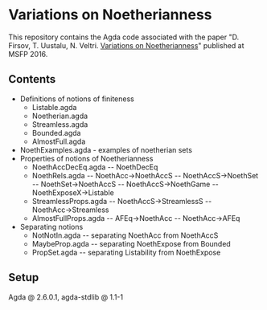 # Variations on Noetherianness
This repository contains the Agda code associated with the paper "D. Firsov, T. Uustalu, N. Veltri. [Variations on Noetherianness](http://dx.doi.org/10.4204/eptcs.207.4)" published at MSFP 2016.

## Contents

- Definitions of notions of finiteness 
	- Listable.agda
	- Noetherian.agda
	- Streamless.agda
	- Bounded.agda
	- AlmostFull.agda
- NoethExamples.agda - examples of noetherian sets
- Properties of notions of Noetherianness 
	- NoethAccDecEq.agda 
		-- NoethDecEq
	- NoethRels.agda 
		-- NoethAcc→NoethAccS
		-- NoethAccS→NoethSet
		-- NoethSet→NoethAccS
		-- NoethAccS→NoethGame
		-- NoethExposeX→Listable
	-  StreamlessProps.agda
		-- NoethAccS→StreamlessS
		-- NoethAcc→Streamless
	- AlmostFullProps.agda 
		-- AFEq→NoethAcc
		-- NoethAcc→AFEq
- Separating notions
	- NotNotIn.agda -- separating NoethAcc from NoethAccS
	- MaybeProp.agda -- separating NoethExpose from Bounded
	- PropSet.agda -- separating Listability from NoethExpose

## Setup
Agda @ 2.6.0.1, agda-stdlib @ 1.1-1
